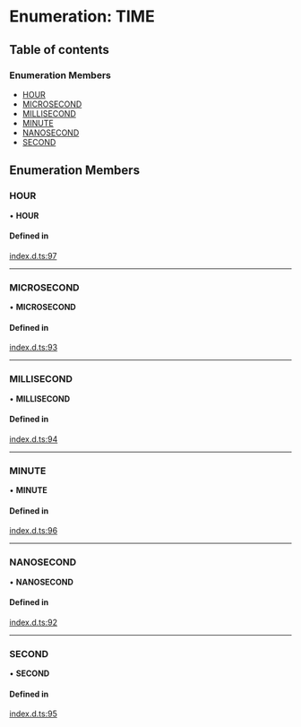 # Enumeration: TIME

## Table of contents

### Enumeration Members

- [HOUR](TIME.md#hour)
- [MICROSECOND](TIME.md#microsecond)
- [MILLISECOND](TIME.md#millisecond)
- [MINUTE](TIME.md#minute)
- [NANOSECOND](TIME.md#nanosecond)
- [SECOND](TIME.md#second)

## Enumeration Members

### HOUR

• **HOUR**

#### Defined in

[index.d.ts:97](https://github.com/mostafa/xk6-kafka/blob/main/api-docs/index.d.ts#L97)

---

### MICROSECOND

• **MICROSECOND**

#### Defined in

[index.d.ts:93](https://github.com/mostafa/xk6-kafka/blob/main/api-docs/index.d.ts#L93)

---

### MILLISECOND

• **MILLISECOND**

#### Defined in

[index.d.ts:94](https://github.com/mostafa/xk6-kafka/blob/main/api-docs/index.d.ts#L94)

---

### MINUTE

• **MINUTE**

#### Defined in

[index.d.ts:96](https://github.com/mostafa/xk6-kafka/blob/main/api-docs/index.d.ts#L96)

---

### NANOSECOND

• **NANOSECOND**

#### Defined in

[index.d.ts:92](https://github.com/mostafa/xk6-kafka/blob/main/api-docs/index.d.ts#L92)

---

### SECOND

• **SECOND**

#### Defined in

[index.d.ts:95](https://github.com/mostafa/xk6-kafka/blob/main/api-docs/index.d.ts#L95)
